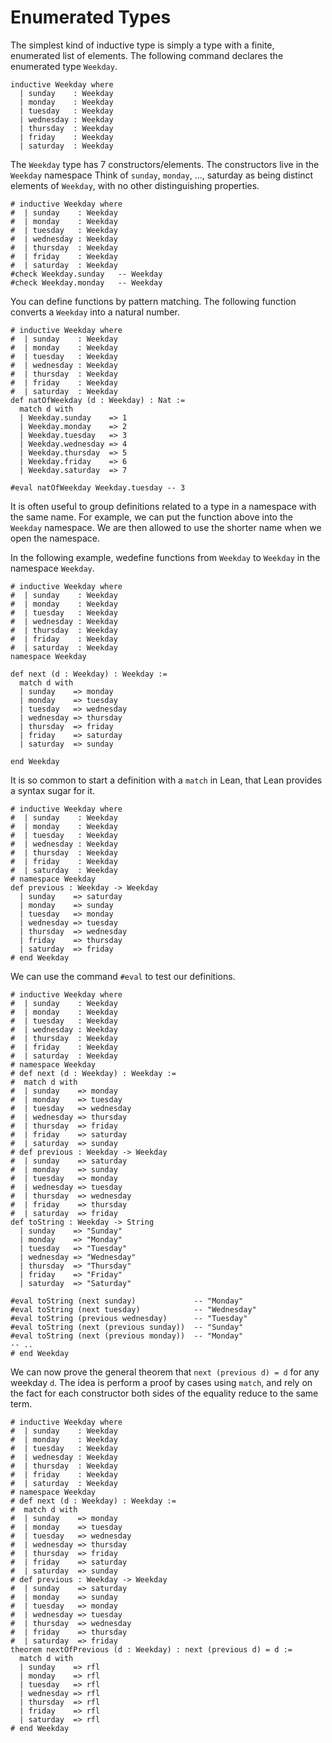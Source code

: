 # Enumerated Types

The simplest kind of inductive type is simply a type with a finite, enumerated list of elements.
The following command declares the enumerated type `Weekday`.
```lean
inductive Weekday where
  | sunday    : Weekday
  | monday    : Weekday
  | tuesday   : Weekday
  | wednesday : Weekday
  | thursday  : Weekday
  | friday    : Weekday
  | saturday  : Weekday
```

The `Weekday` type has 7 constructors/elements. The constructors live in the `Weekday` namespace
Think of `sunday`, `monday`, …, saturday as being distinct elements of `Weekday`,
with no other distinguishing properties.
```lean
# inductive Weekday where
#  | sunday    : Weekday
#  | monday    : Weekday
#  | tuesday   : Weekday
#  | wednesday : Weekday
#  | thursday  : Weekday
#  | friday    : Weekday
#  | saturday  : Weekday
#check Weekday.sunday   -- Weekday
#check Weekday.monday   -- Weekday
```

You can define functions by pattern matching.
The following function converts a `Weekday` into a natural number.
```lean
# inductive Weekday where
#  | sunday    : Weekday
#  | monday    : Weekday
#  | tuesday   : Weekday
#  | wednesday : Weekday
#  | thursday  : Weekday
#  | friday    : Weekday
#  | saturday  : Weekday
def natOfWeekday (d : Weekday) : Nat :=
  match d with
  | Weekday.sunday    => 1
  | Weekday.monday    => 2
  | Weekday.tuesday   => 3
  | Weekday.wednesday => 4
  | Weekday.thursday  => 5
  | Weekday.friday    => 6
  | Weekday.saturday  => 7

#eval natOfWeekday Weekday.tuesday -- 3
```

It is often useful to group definitions related to a type in a namespace with the same name.
For example, we can put the function above into the ``Weekday`` namespace.
We are then allowed to use the shorter name when we open the namespace.

In the following example, wedefine functions from ``Weekday`` to ``Weekday`` in the namespace `Weekday`.
```lean
# inductive Weekday where
#  | sunday    : Weekday
#  | monday    : Weekday
#  | tuesday   : Weekday
#  | wednesday : Weekday
#  | thursday  : Weekday
#  | friday    : Weekday
#  | saturday  : Weekday
namespace Weekday

def next (d : Weekday) : Weekday :=
  match d with
  | sunday    => monday
  | monday    => tuesday
  | tuesday   => wednesday
  | wednesday => thursday
  | thursday  => friday
  | friday    => saturday
  | saturday  => sunday

end Weekday
```
It is so common to start a definition with a `match` in Lean, that Lean provides a syntax sugar for it.
```lean
# inductive Weekday where
#  | sunday    : Weekday
#  | monday    : Weekday
#  | tuesday   : Weekday
#  | wednesday : Weekday
#  | thursday  : Weekday
#  | friday    : Weekday
#  | saturday  : Weekday
# namespace Weekday
def previous : Weekday -> Weekday
  | sunday    => saturday
  | monday    => sunday
  | tuesday   => monday
  | wednesday => tuesday
  | thursday  => wednesday
  | friday    => thursday
  | saturday  => friday
# end Weekday
```
We can use the command `#eval` to test our definitions.
```lean
# inductive Weekday where
#  | sunday    : Weekday
#  | monday    : Weekday
#  | tuesday   : Weekday
#  | wednesday : Weekday
#  | thursday  : Weekday
#  | friday    : Weekday
#  | saturday  : Weekday
# namespace Weekday
# def next (d : Weekday) : Weekday :=
#  match d with
#  | sunday    => monday
#  | monday    => tuesday
#  | tuesday   => wednesday
#  | wednesday => thursday
#  | thursday  => friday
#  | friday    => saturday
#  | saturday  => sunday
# def previous : Weekday -> Weekday
#  | sunday    => saturday
#  | monday    => sunday
#  | tuesday   => monday
#  | wednesday => tuesday
#  | thursday  => wednesday
#  | friday    => thursday
#  | saturday  => friday
def toString : Weekday -> String
  | sunday    => "Sunday"
  | monday    => "Monday"
  | tuesday   => "Tuesday"
  | wednesday => "Wednesday"
  | thursday  => "Thursday"
  | friday    => "Friday"
  | saturday  => "Saturday"

#eval toString (next sunday)             -- "Monday"
#eval toString (next tuesday)            -- "Wednesday"
#eval toString (previous wednesday)      -- "Tuesday"
#eval toString (next (previous sunday))  -- "Sunday"
#eval toString (next (previous monday))  -- "Monday"
-- ..
# end Weekday
```
We can now prove the general theorem that ``next (previous d) = d`` for any weekday ``d``.
The idea is perform a proof by cases using `match`, and rely on the fact for each constructor both
sides of the equality reduce to the same term.
```lean
# inductive Weekday where
#  | sunday    : Weekday
#  | monday    : Weekday
#  | tuesday   : Weekday
#  | wednesday : Weekday
#  | thursday  : Weekday
#  | friday    : Weekday
#  | saturday  : Weekday
# namespace Weekday
# def next (d : Weekday) : Weekday :=
#  match d with
#  | sunday    => monday
#  | monday    => tuesday
#  | tuesday   => wednesday
#  | wednesday => thursday
#  | thursday  => friday
#  | friday    => saturday
#  | saturday  => sunday
# def previous : Weekday -> Weekday
#  | sunday    => saturday
#  | monday    => sunday
#  | tuesday   => monday
#  | wednesday => tuesday
#  | thursday  => wednesday
#  | friday    => thursday
#  | saturday  => friday
theorem nextOfPrevious (d : Weekday) : next (previous d) = d :=
  match d with
  | sunday    => rfl
  | monday    => rfl
  | tuesday   => rfl
  | wednesday => rfl
  | thursday  => rfl
  | friday    => rfl
  | saturday  => rfl
# end Weekday
```